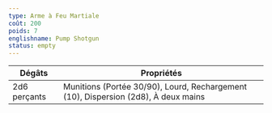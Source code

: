 ```yaml
---
type: Arme à Feu Martiale
coût: 200
poids: 7
englishname: Pump Shotgun
status: empty
---
```


| Dégâts       | Propriétés                                                                         |
| ------------ | ---------------------------------------------------------------------------------- |
| 2d6 perçants | Munitions (Portée 30/90), Lourd, Rechargement (10), Dispersion (2d8), À deux mains |
